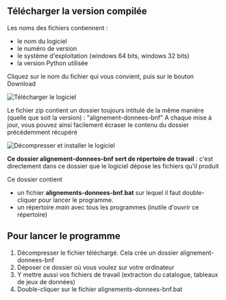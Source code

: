 ## Télécharger la version compilée

Les noms des fichiers contiennent :
- le nom du logiciel
- le numéro de version
- le système d'exploitation (windows 64 bits, windows 32 bits)
- la version Python utilisée

Cliquez sur le nom du fichier qui vous convient, puis sur le bouton Download

![Télécharger le logiciel](https://raw.githubusercontent.com/Transition-bibliographique/alignements-donnees-bnf/master/img/telecharger_logiciel.png)



Le fichier zip contient un dossier toujours intitulé de la même manière (quelle que soit la version) : "alignement-donnees-bnf"
A chaque mise à jour, vous pouvez ainsi facilement écraser le contenu du dossier précédemment récupéré

![Décompresser et installer le logiciel](https://raw.githubusercontent.com/Transition-bibliographique/alignements-donnees-bnf/master/img/decompression_logiciel.png)


**Ce dossier alignement-donnees-bnf sert de répertoire de travail** : c'est directement dans ce dossier que le logiciel dépose les fichiers qu'il produit

Ce dossier contient
- un fichier **alignements-donnees-bnf.bat** sur lequel il faut double-cliquer pour lancer le programme.
- un répertoire *main* avec tous les programmes (inutile d'ouvrir ce répertoire)

## Pour lancer le programme

1. Décompresser le fichier téléchargé. Cela crée un dossier alignement-donnees-bnf
2. Déposer ce dossier où vous voulez sur votre ordinateur
3. Y mettre aussi vos fichiers de travail (extraction du catalogue, tableaux de jeux de données)
4. Double-cliquer sur le fichier alignements-donnees-bnf.bat
